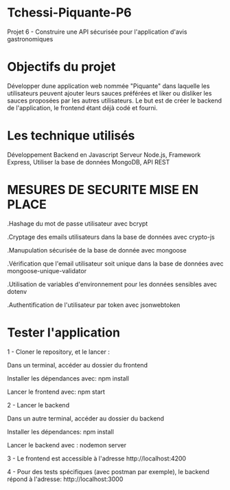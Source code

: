 # Tchessi-Piquante-P6

Projet 6 - Construire une API sécurisée pour l'application d'avis gastronomiques
# Objectifs du projet
Développer dune application web nommée "Piquante" dans laquelle les utilisateurs peuvent ajouter leurs sauces préférées et liker ou disliker les sauces proposées par les autres utilisateurs. Le but est de créer le backend de l'application, le frontend étant déjà codé et fourni.
# Les technique utilisés
Développement Backend en Javascript
Serveur Node.js,
Framework Express,
Utiliser la base de données MongoDB,
API REST

# MESURES DE SECURITE MISE EN PLACE
.Hashage du mot de passe utilisateur avec bcrypt

.Cryptage des emails utilisateurs dans la base de données avec crypto-js

.Manupulation sécurisée de la base de donnée avec mongoose

.Vérification que l'email utilisateur soit unique dans la base de données avec mongoose-unique-validator

.Utilisation de variables d'environnement pour les données sensibles avec dotenv

.Authentification de l'utilisateur par token avec jsonwebtoken

# Tester l'application

1 - Cloner le repository, et le lancer :

Dans un terminal, accéder au dossier du frontend

Installer les dépendances avec: npm install

Lancer le frontend avec: npm start

2 - Lancer le backend

Dans un autre terminal, accéder au dossier du backend

Installer les dépendances: npm install

Lancer le backend avec : nodemon server

3 - Le frontend est accessible à l'adresse http://localhost:4200

4 - Pour des tests spécifiques (avec postman par exemple), le backend répond à l'adresse: http://localhost:3000

